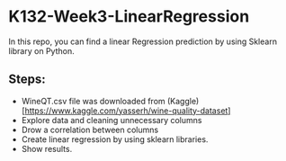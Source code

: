 # K132-Week3-LinearRegression
In this repo, you can find a linear Regression prediction by using Sklearn library on Python.

## Steps:
- WineQT.csv file was downloaded from (Kaggle)[https://www.kaggle.com/yasserh/wine-quality-dataset]
- Explore data and cleaning unnecessary columns
- Drow a correlation between columns
- Create linear regression by using sklearn libraries.
- Show results.

